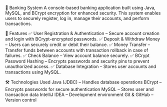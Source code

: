 🏦 Banking System 
A console-based banking application built using Java, MySQL, and BCrypt encryption for enhanced security. This system enables users to securely register, log in, manage their accounts, and perform transactions.

🚀 Features
✅ User Registration & Authentication – Secure account creation and login with BCrypt-encrypted passwords.
✅ Deposit & Withdraw Money – Users can securely credit or debit their balance.
✅ Money Transfer – Transfer funds between accounts with transaction rollback in case of failures.
✅ Check Balance – View account balance securely.
✅ BCrypt Password Hashing – Encrypts passwords and security pins to prevent unauthorized access.
✅ Database Integration – Stores user accounts and transactions using MySQL.

🛠 Technologies Used
Java (JDBC) – Handles database operations
BCrypt  – Encrypts passwords for secure authentication
MySQL – Stores user and transaction data
IntelliJ IDEA – Development environment
Git & GitHub – Version control
